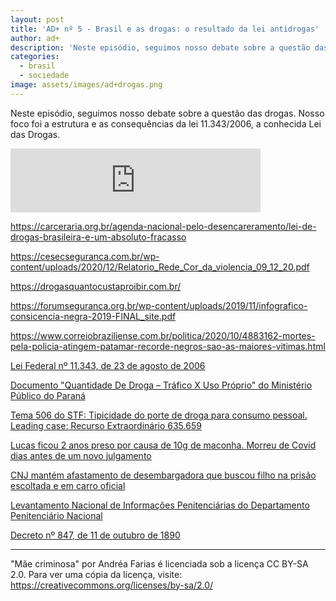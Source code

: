 ```yaml
---
layout: post
title: 'AD+ nº 5 - Brasil e as drogas: o resultado da lei antidrogas' 
author: ad+
description: 'Neste episódio, seguimos nosso debate sobre a questão das drogas. Nosso foco foi a estrutura e as consequências da lei 11.343/2006, a conhecida Lei das Drogas'
categories:
  - brasil
  - sociedade 
image: assets/images/ad+drogas.png
---
```


Neste episódio, seguimos nosso debate sobre a questão das drogas. Nosso foco foi a estrutura e as consequências da lei 11.343/2006, a conhecida Lei das Drogas.

<iframe src="https://anchor.fm/alemdomais/embed/episodes/5---Brasil-e-as-drogas-o-resultado-da-lei-antidrogas-e1102qn" height="102px" width="400px" frameborder="0" scrolling="no"></iframe>

<https://carceraria.org.br/agenda-nacional-pelo-desencareramento/lei-de-drogas-brasileira-e-um-absoluto-fracasso>

<https://cesecseguranca.com.br/wp-content/uploads/2020/12/Relatorio_Rede_Cor_da_violencia_09_12_20.pdf>

<https://drogasquantocustaproibir.com.br/>

<https://forumseguranca.org.br/wp-content/uploads/2019/11/infografico-consicencia-negra-2019-FINAL_site.pdf>

<https://www.correiobraziliense.com.br/politica/2020/10/4883162-mortes-pela-policia-atingem-patamar-recorde-negros-sao-as-maiores-vitimas.html>

[Lei Federal nº 11.343, de 23 de agosto de 2006](http://www.planalto.gov.br/ccivil_03/_ato2004-2006/2006/lei/l11343.htm)

[Documento "Quantidade De Droga – Tráfico X Uso Próprio" do Ministério Público do Paraná](https://criminal.mppr.mp.br/arquivos/File/Doc_07_-_Inf_328_-_quantidade_de_droga_-_uso.pdf)

[Tema 506 do STF: Tipicidade do porte de droga para consumo pessoal. Leading case: Recurso Extraordinário 635.659](http://www.stf.jus.br/portal/jurisprudenciaRepercussao/verAndamentoProcesso.asp?incidente=4034145&numeroProcesso=635659&classeProcesso=RE&numeroTema=506#)

[Lucas ficou 2 anos preso por causa de 10g de maconha. Morreu de Covid dias antes de um novo julgamento](https://www.buzzfeed.com/br/tatianafarah/preso-com-10g-maconha-morre-na-cadeia-coronavirus)

[CNJ mantém afastamento de desembargadora que buscou filho na prisão escoltada e em carro oficial](https://www.migalhas.com.br/quentes/335206/cnj-mantem-afastamento-de-desembargadora-que-buscou-filho-na-prisao-escoltada-e-em-carro-oficial) 

[Levantamento Nacional de Informações Penitenciárias do Departamento Penitenciário Nacional](https://www.gov.br/depen/pt-br/sisdepen)

[Decreto nº 847, de 11 de outubro de 1890](http://www.planalto.gov.br/ccivil_03/decreto/1851-1899/d847.htm)

---
"Mãe criminosa" por Andréa Farias é licenciada sob a licença CC BY-SA 2.0. Para ver uma cópia da licença, visite: https://creativecommons.org/licenses/by-sa/2.0/
